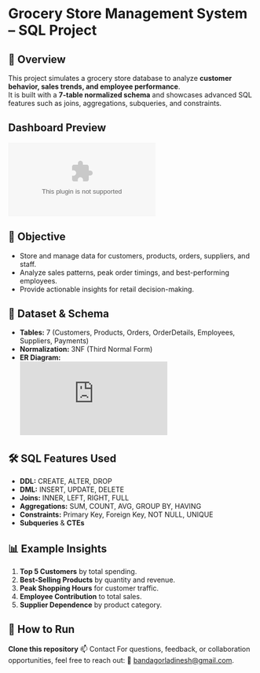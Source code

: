 # Grocery Store Management System – SQL Project

## 📌 Overview
This project simulates a grocery store database to analyze **customer behavior, sales trends, and employee performance**.  
It is built with a **7-table normalized schema** and showcases advanced SQL features such as joins, aggregations, subqueries, and constraints.

## Dashboard Preview
![Dashboard Preview](https://github.com/BandagorlaDinesh/Grocery-Management-System-project/blob/main/SQL_project_PPT_Inno.pptx)

## 🎯 Objective
- Store and manage data for customers, products, orders, suppliers, and staff.
- Analyze sales patterns, peak order timings, and best-performing employees.
- Provide actionable insights for retail decision-making.


## 📂 Dataset & Schema
- **Tables:** 7 (Customers, Products, Orders, OrderDetails, Employees, Suppliers, Payments)
- **Normalization:** 3NF (Third Normal Form)
- **ER Diagram:**  
  ![ER Diagram](https://github.com/BandagorlaDinesh/Grocery-Management-System-project/blob/main/SQL%20_Project.sql)


## 🛠️ SQL Features Used
- **DDL:** CREATE, ALTER, DROP
- **DML:** INSERT, UPDATE, DELETE
- **Joins:** INNER, LEFT, RIGHT, FULL
- **Aggregations:** SUM, COUNT, AVG, GROUP BY, HAVING
- **Constraints:** Primary Key, Foreign Key, NOT NULL, UNIQUE
- **Subqueries** & **CTEs**


## 📊 Example Insights
1. **Top 5 Customers** by total spending.
2. **Best-Selling Products** by quantity and revenue.
3. **Peak Shopping Hours** for customer traffic.
4. **Employee Contribution** to total sales.
5. **Supplier Dependence** by product category.

## 🚀 How to Run
  **Clone this repository**
  📫 Contact
    For questions, feedback, or collaboration opportunities, feel free to reach out:
    📧 [bandagorladinesh@gmail.com](mailto:bandagorladinesh@gmail.com).
   
